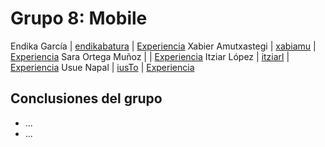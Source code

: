# Grupo 8: Mobile 

Endika García | [endikabatura](https://twitter.com/endikabatura) | [Experiencia](http://ftt.programania.net/experiencias/10.html) 
Xabier Amutxastegi | [xabiamu](https://twitter.com/xabiamu) | [Experiencia](http://ftt.programania.net/experiencias/25.html) 
Sara Ortega Muñoz | [](https://twitter.com/) | [Experiencia](http://ftt.programania.net/experiencias/37.html) 
Itziar López | [itziarl](https://twitter.com/itziarl) | [Experiencia](http://ftt.programania.net/experiencias/45.html) 
Usue Napal | [iusTo](https://twitter.com/iusTo) | [Experiencia](http://ftt.programania.net/experiencias/46.html) 
 

## Conclusiones del grupo
- ...
- ...
